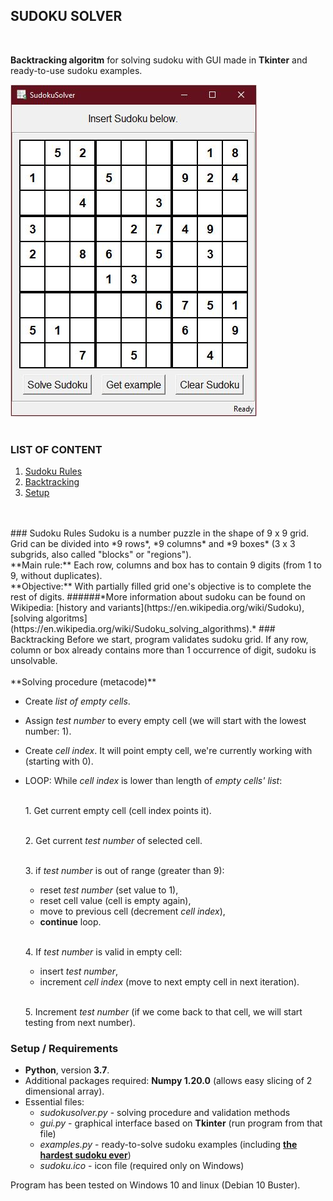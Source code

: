 ## SUDOKU SOLVER
<br>

**Backtracking algoritm** for solving sudoku with GUI made in **Tkinter** and ready-to-use sudoku examples.

![GUI EXAMPLE](/ReadMe/gui.JPG)
<br>
<br>
### LIST OF CONTENT
1. [Sudoku Rules](#sudoku-rules)
2. [Backtracking](#backtracking)
3. [Setup](#setup--requirements)
<br>
<br>
### Sudoku Rules
Sudoku is a number puzzle in the shape of 9 x 9 grid.
Grid can be divided into *9 rows*, *9 columns* and *9 boxes* (3 x 3 subgrids, also called "blocks" or "regions").
<br>**Main rule:** Each row, columns and box has to contain 9 digits (from 1 to 9, without duplicates).
<br>**Objective:** With partially filled grid one's objective is to complete the rest of digits.
######*More information about sudoku can be found on Wikipedia: [history and variants](https://en.wikipedia.org/wiki/Sudoku), [solving algoritms](https://en.wikipedia.org/wiki/Sudoku_solving_algorithms).*
### Backtracking
Before we start, program validates sudoku grid. If any row, column or box already contains more than 1 occurrence of digit, sudoku is unsolvable.
<br><br>**Solving procedure (metacode)**

* Create *list of empty cells*.
  

* Assign *test number* to every empty cell (we will start with the lowest number: 1).
  

* Create *cell index*. It will point empty cell, we're currently working with (starting with 0).
  

* LOOP: While *cell index* is lower than length of *empty cells' list*: 

    <br>1. Get current empty cell (cell index points it).
  
    <br>2. Get current *test number* of selected cell.
  
    <br>3. if *test number* is out of range (greater than 9):
    * reset *test number* (set value to 1),
    * reset cell value (cell is empty again),
    * move to previous cell (decrement *cell index*),
    * **continue** loop.
    
    <br>4. If *test number* is valid in empty cell:
    * insert *test number*,
    * increment *cell index* (move to next empty cell in next iteration).
    
    <br>5. Increment *test number* (if we come back to that cell, we will start testing from next number).

### Setup / Requirements
* **Python**, version **3.7**.
* Additional packages required: **Numpy 1.20.0** (allows easy slicing of 2 dimensional array).
* Essential files:
    * *sudokusolver.py* - solving procedure and validation methods
    * *gui.py* - graphical interface based on **Tkinter** (run program from that file)
    * *examples.py* - ready-to-solve sudoku examples (including **[the hardest sudoku ever](https://www.conceptispuzzles.com/index.aspx?uri=info/article/424)**)
    * *sudoku.ico* - icon file (required only on Windows)

Program has been tested on Windows 10 and linux (Debian 10 Buster).
